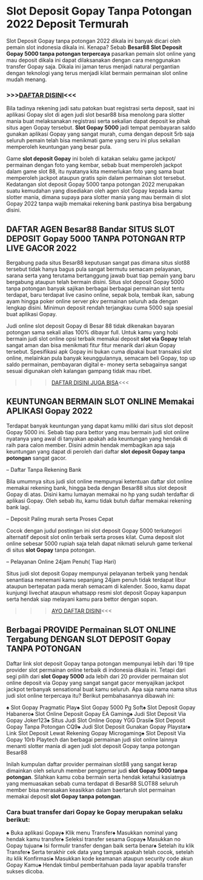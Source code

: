 # Slot Deposit Gopay Tanpa Potongan 2022 Deposit Termurah
Slot Deposit Gopay tanpa potongan 2022 dikala ini banyak dicari oleh pemain slot indonesia dikala ini. Kenapa? Sebab **Besar88 Slot Deposit Gopay 5000 tanpa potongan terpercaya** pasarkan pemain slot online yang mau deposit dikala ini dapat dilaksanakan dengan cara menggunakan transfer Gopay saja. Dikala ini jaman terus menjadi natural pergantian dengan teknologi yang terus menjadi kilat bermain permainan slot online mudah menang.

### >>>[DAFTAR DISINI](https://rebrand.ly/slotgacorbesar88)<<<

Bila tadinya rekening jadi satu patokan buat registrasi serta deposit, saat ini aplikasi Gopay slot di agen judi slot besar88 bisa menolong para slotter mania buat melaksanakan registrasi serta sekalian dapat deposit ke pihak situs agen Gopay tersebut. **Slot Gopay 5000** jadi tempat pembayaran saldo gunakan aplikasi Gopay yang sangat murah, cuma dengan deposit 5rb saja seluruh pemain telah bisa menikmati game yang seru ini plus sekalian memperoleh keuntungan yang besar pula.

Game **slot deposit Gopay** ini boleh di katakan selaku game jackpot/ permainan dengan foto yang kembar, sebab buat memperoleh jackpot dalam game slot 88, itu nyatanya kita memerlukan foto yang sama buat memperoleh jackpot ataupun gratis spin dalam permainan slot tersebut. Kedatangan slot deposit Gopay 5000 tanpa potongan 2022 merupakan suatu kemudahan yang disediakan oleh agen slot Gopay kepada kamu slotter mania, dimana supaya para slotter mania yang mau bermain di slot Gopay 2022 tanpa wajib memakai rekening bank pastinya bisa bergabung disini.

DAFTAR AGEN Besar88 Bandar SITUS SLOT DEPOSIT Gopay 5000 TANPA POTONGAN RTP LIVE GACOR 2022
----------------------------------------------------------------------------------------------------------------------------------------------------------------------------------------------------------------------------------------------------

Bergabung pada situs Besar88 keputusan sangat pas dimana situs slot88 tersebut tidak hanya bagus pula sangat bermutu semacam pelayanan, sarana serta yang terutama bertanggung jawab buat tiap pemain yang baru bergabung ataupun telah bermain disini. Situs slot deposit Gopay 5000 tanpa potongan banyak sajikan berbagai berbagai permainan slot tentu terdapat, baru terdapat live casino online, sepak bola, tembak ikan, sabung ayam hingga poker online server pkv permainan seluruh ada dengan lengkap disini. Minimun deposit rendah terjangkau cuma 5000 saja spesial buat aplikasi Gopay.

Judi online slot deposit Gopay di Besar 88 tidak dikenakan bayaran potongan sama sekali alias 100% dibayar full. Untuk kamu yang hobi bermain judi slot online opsi terbaik memakai deposit **slot via Gopay** telah sangat aman dan bisa menikmati fitur fitur menarik dari akun Gopay tersebut. Spesifikasi apk Gopay ini bukan cuma dipakai buat transaksi slot online, melainkan pula banyak keunggulannya, semacam beli Gopay, top up saldo permainan, pembayaran digital e- money serta sebagainya sangat sesuai digunakan oleh kalangan gampang tidak mau ribet.

>>>[DAFTAR DISINI JUGA BISA](https://rebrand.ly/slotgacorbesar88)<<<

KEUNTUNGAN BERMAIN SLOT ONLINE Memakai APLIKASI Gopay 2022
----------------------------------------------------------------------------------------------------------------------------------------------------------------------------------

Terdapat banyak keuntungan yang dapat kamu miliki dari situs slot deposit Gopay 5000 ini. Sebab tiap para bettor yang mau bermain judi slot online nyatanya yang awal di tanyakan apakah ada keuntungan yang hendak di raih para calon member. Disini admin hendak membagikan apa saja keuntungan yang dapat di peroleh dari daftar **slot deposit Gopay tanpa potongan** sangat gacor.

– Daftar Tanpa Rekening Bank

Bila umumnya situs judi slot online mempunyai ketentuan daftar slot online memakai rekening bank, hingga beda dengan Besar88 situs slot deposit Gopay di atas. Disini kamu lumayan memakai no hp yang sudah terdaftar di aplikasi Gopay. Oleh sebab itu, kamu tidak butuh daftar memakai rekening bank lagi.

– Deposit Paling murah serta Proses Cepat

Cocok dengan judul postingan ini slot deposit Gopay 5000 terkategori alternatif deposit slot onlin terbaik serta proses kilat. Cuma deposit slot online sebesar 5000 rupiah saja telah dapat nikmati seluruh game terkenal di situs **slot Gopay** tanpa potongan.

– Pelayanan Online 24jam Penuh( Tiap Hari)

Situs judi slot deposit Gopay mempunyai pelayanan terbeik yang hendak senantiasa menemani kamu sepanjang 24jam penuh tidak terdapat libur ataupun bertepatan pada merah semacam di kalender. Sooo, kamu dapat kunjungi livechat ataupun whatsapp resmi slot deposit Gopay kapanpun serta hendak siap melayani kamu para bettor dengan sopan.

>>>[AYO DAFTAR DISINI](https://rebrand.ly/slotgacorbesar88)<<<

Berbagai PROVIDE Permainan SLOT ONLINE Tergabung DENGAN SLOT DEPOSIT Gopay TANPA POTONGAN
------------------------------------------------------------------------------------------------------------------------------------------------------------------------------------------------------------------------------------------------

Daftar link slot deposit Gopay tanpa potongan mempunyai lebih dari 19 tipe provider slot permainan online terbaik di indonesia dikala ini. Tetapi dari segi pilih dari **slot Gopay 5000** ada lebih dari 20 provider permainan slot online deposit via Gopay yang sangat sangat gacor menyajikan jackpot jackpot terbanyak sensational buat kamu seluruh. Apa saja nama nama situs judi slot online terpercaya itu? Berikut pembahasannya dibawah ini:

♠ Slot Gopay Pragmatic Play♠ Slot Gopay 5000 Pg Soft♠ Slot Deposit Gopay Habanero♠ Slot Online Deposit Gopay EA Gaming♠ Judi Slot Deposit Via Gopay Joker123♠ Situs Judi Slot Online Gopay YGG Drasil♠ Slot Deposit Gopay Tanpa Potongan CQ9♠ Judi Slot Deposit Gunakan Gopay Playstar♠ Link Slot Deposit Lewat Rekening Gopay Microgaming♠ Slot Deposit Via Gopay 10rb Playtech dan berbagai permainan judi slot online lainnya menanti slotter mania di agen judi slot deposit Gopay tanpa potongan Besar88

Inilah kumpulan daftar provider permainan slot88 yang sangat kerap dimainkan oleh seluruh member penggemar judi **slot Gopay 5000 tanpa potongan**. Silahkan kamu coba bermain serta hendak ketahui kasiatnya yang memuasakan sebab cuma terdapat di Besar88 SLOT88 seluruh member bisa merasakan keasikkan dalam baertaruh slot permainan memakai deposit **slot Gopay tanpa potongan**.

### Cara buat transfer dari Gopay ke Gopay merupakan selaku berikut:

♠ Buka aplikasi Gopay♠ Klik menu Transfer♠ Masukkan nominal yang hendak kamu transfer♠ Seleksi transfer sesama Gopay♠ Masukkan no Gopay tujuan♠ Isi formulir transfer dengan baik serta benar♠ Setelah itu klik Transfer♠ Serta terakhir cek data yang tampak apakah telah cocok, setelah itu klik Konfirmasi♠ Masukkan kode keamanan ataupun security code akun Gopay Kamu♠ Hendak timbul pemberitahuan pada layar apabila transfer sukses dicoba.